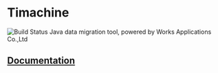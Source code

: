 Timachine
=========

![Build Status](https://travis-ci.org/Timachine/timachine-core.svg?branch=master)
Java data migration tool, powered by Works Applications Co.,Ltd

## [Documentation](http://timachine-core.readthedocs.org/en/latest/)
